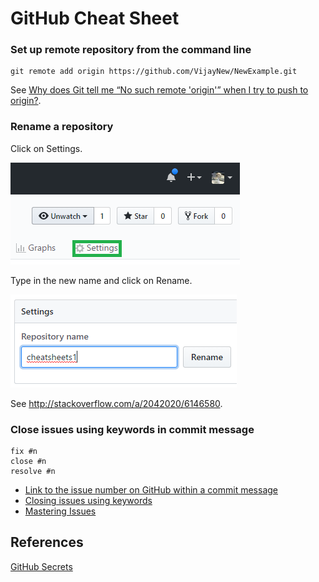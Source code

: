 # GitHub Cheat Sheet

 ### Set up remote repository from the command line
 
```
git remote add origin https://github.com/VijayNew/NewExample.git
```

See [Why does Git tell me “No such remote 'origin'” when I try to push to origin?](http://stackoverflow.com/a/25504199/6146580).

### Rename a repository

Click on Settings.

![Settings](images/settings.png)

Type in the new name and click on Rename.

![Rename](images/rename.png)

See http://stackoverflow.com/a/2042020/6146580.

### Close issues using keywords in commit message

```
fix #n
close #n
resolve #n
```

* [Link to the issue number on GitHub within a commit message](https://stackoverflow.com/a/6742691/6146580)
* [Closing issues using keywords](https://help.github.com/en/github/managing-your-work-on-github/closing-issues-using-keywords)
* [Mastering Issues](https://guides.github.com/features/issues/)

## References

[GitHub Secrets](https://github.blog/2011-10-21-github-secrets/)
